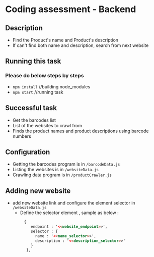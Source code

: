 # Coding assessment - Backend
## Description
- Find the Product's name and Product's description
- If can't find both name and description, search from next website

## Running this task
### Please do below steps by steps
- `npm install`  //building node_modules
- `npm start`    //running task
## Successful task
- Get the barcodes list 
- List of the websites to crawl from
- Finds the product names and product descriptions using barcode numbers

## Configuration
- Getting the barcodes program is in `/barcodeData.js`
- Listing the websites is in `/websiteData.js`
- Crawling data program is in `/productCrawler.js`

## Adding new website
- add new website link and configure the element selector in `/websiteData.js`
    - Define the selector element , sample as below : 
    ```html
         {
            endpoint : '<<website_endpoint>>',
            selector : {
              name : '<<name_selector>>',
              description : '<<description_selector>>'
            }
          },
    ```